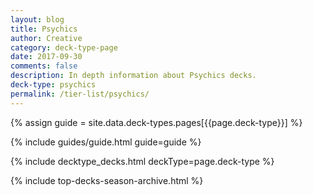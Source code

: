 ```yaml
---
layout: blog
title: Psychics
author: Creative
category: deck-type-page
date: 2017-09-30
comments: false
description: In depth information about Psychics decks.
deck-type: psychics
permalink: /tier-list/psychics/
---
```


{% assign guide = site.data.deck-types.pages[{{page.deck-type}}] %}

{% include guides/guide.html guide=guide %}

{% include decktype_decks.html deckType=page.deck-type %}

{% include top-decks-season-archive.html %}